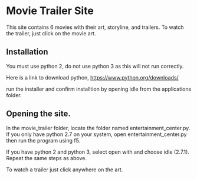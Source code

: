 # Movie Trailer Site

This site contains 6 movies with their art, storyline, and trailers. To watch the trailer, just click on the movie art.

## Installation

You must use python 2, do not use python 3 as this will not run correctly.

Here is a link to download python, https://www.python.org/downloads/

run the installer and confirm installtion by opening idle from the applications folder.

## Opening the site.
In the movie_trailer folder, locate the folder named entertainment_center.py. If you only have python 2.7 on your system, open entertainment_center.py then run the program using f5.

If you have python 2 and python 3, select open with and choose idle (2.7.1). Repeat the same steps as above.

To watch a trailer just click anywhere on the art.